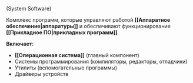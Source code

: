 (System Software)

Комплекс программ, которые управляют работой **[[Аппаратное обеспечение|аппаратуры]]** и обеспечивают функционирование **[[Прикладное ПО|прикладных программ]]**.

**Включает:**
-   **[[Операционная система]]** (главный компонент)
-   Системы программирования (компиляторы, редакторы, отладчики)
-   Утилиты (вспомогательные программы)
-   Драйверы устройств
